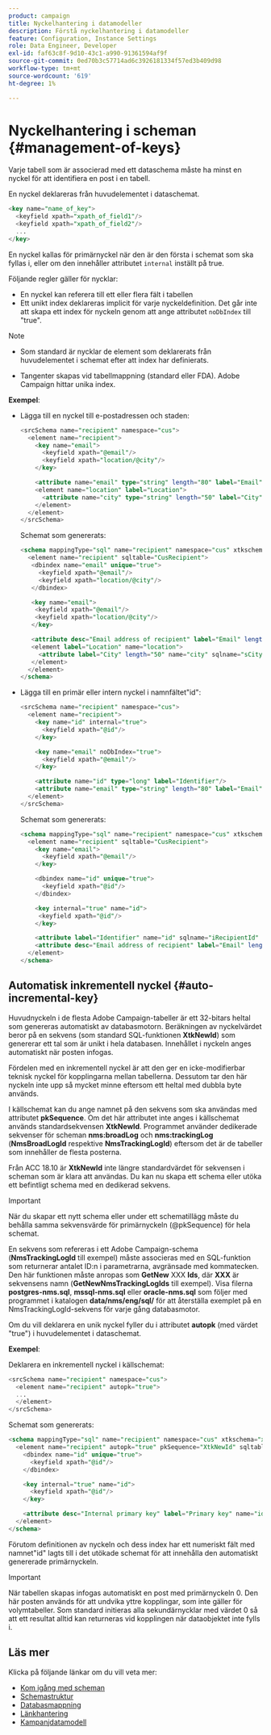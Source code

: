 ```yaml
---
product: campaign
title: Nyckelhantering i datamodeller
description: Förstå nyckelhantering i datamodeller
feature: Configuration, Instance Settings
role: Data Engineer, Developer
exl-id: faf63c8f-9d10-43c1-a990-91361594af9f
source-git-commit: 0ed70b3c57714ad6c3926181334f57ed3b409d98
workflow-type: tm+mt
source-wordcount: '619'
ht-degree: 1%

---
```


# Nyckelhantering i scheman {#management-of-keys}

Varje tabell som är associerad med ett dataschema måste ha minst en nyckel för att identifiera en post i en tabell.

En nyckel deklareras från huvudelementet i dataschemat.

```sql
<key name="name_of_key">
  <keyfield xpath="xpath_of_field1"/>
  <keyfield xpath="xpath_of_field2"/>
  ...
</key>
```

En nyckel kallas för primärnyckel när den är den första i schemat som ska fyllas i, eller om den innehåller attributet `internal` inställt på true.

Följande regler gäller för nycklar:

* En nyckel kan referera till ett eller flera fält i tabellen
* Ett unikt index deklareras implicit för varje nyckeldefinition. Det går inte att skapa ett index för nyckeln genom att ange attributet `noDbIndex` till &quot;true&quot;.

>[!NOTE]
>
>* Som standard är nycklar de element som deklarerats från huvudelementet i schemat efter att index har definierats.
>
>* Tangenter skapas vid tabellmappning (standard eller FDA). Adobe Campaign hittar unika index.

**Exempel**:

* Lägga till en nyckel till e-postadressen och staden:

  ```sql
  <srcSchema name="recipient" namespace="cus">
    <element name="recipient">
      <key name="email">
        <keyfield xpath="@email"/> 
        <keyfield xpath="location/@city"/> 
      </key>
  
      <attribute name="email" type="string" length="80" label="Email" desc="Email address of recipient"/>
      <element name="location" label="Location">
        <attribute name="city" type="string" length="50" label="City" userEnum="city"/>
      </element>
    </element>
  </srcSchema>
  ```

  Schemat som genererats:

  ```sql
  <schema mappingType="sql" name="recipient" namespace="cus" xtkschema="xtk:schema">  
    <element name="recipient" sqltable="CusRecipient">    
     <dbindex name="email" unique="true">      
       <keyfield xpath="@email"/>      
       <keyfield xpath="location/@city"/>    
     </dbindex>    
  
     <key name="email">      
      <keyfield xpath="@email"/>      
      <keyfield xpath="location/@city"/>    
     </key>    
  
     <attribute desc="Email address of recipient" label="Email" length="80" name="email" sqlname="sEmail" type="string"/>    
     <element label="Location" name="location">      
       <attribute label="City" length="50" name="city" sqlname="sCity" type="string" userEnum="city"/>    
     </element>  
    </element>
  </schema>
  ```

* Lägga till en primär eller intern nyckel i namnfältet&quot;id&quot;:

  ```sql
  <srcSchema name="recipient" namespace="cus">
    <element name="recipient">
      <key name="id" internal="true">
        <keyfield xpath="@id"/> 
      </key>
  
      <key name="email" noDbIndex="true">
        <keyfield xpath="@email"/> 
      </key>
  
      <attribute name="id" type="long" label="Identifier"/>
      <attribute name="email" type="string" length="80" label="Email" desc="Email address of recipient"/>
    </element>
  </srcSchema>
  ```

  Schemat som genererats:

  ```sql
  <schema mappingType="sql" name="recipient" namespace="cus" xtkschema="xtk:schema">  
    <element name="recipient" sqltable="CusRecipient">    
      <key name="email">      
        <keyfield xpath="@email"/>    
      </key>    
  
      <dbindex name="id" unique="true">      
        <keyfield xpath="@id"/>    
      </dbindex>    
  
      <key internal="true" name="id">      
       <keyfield xpath="@id"/>    
      </key>    
  
      <attribute label="Identifier" name="id" sqlname="iRecipientId" type="long"/>    
      <attribute desc="Email address of recipient" label="Email" length="80" name="email" sqlname="sEmail" type="string"/>  
    </element>
  </schema>
  ```

## Automatisk inkrementell nyckel {#auto-incremental-key}

Huvudnyckeln i de flesta Adobe Campaign-tabeller är ett 32-bitars heltal som genereras automatiskt av databasmotorn. Beräkningen av nyckelvärdet beror på en sekvens (som standard SQL-funktionen **XtkNewId**) som genererar ett tal som är unikt i hela databasen. Innehållet i nyckeln anges automatiskt när posten infogas.

Fördelen med en inkrementell nyckel är att den ger en icke-modifierbar teknisk nyckel för kopplingarna mellan tabellerna. Dessutom tar den här nyckeln inte upp så mycket minne eftersom ett heltal med dubbla byte används.

I källschemat kan du ange namnet på den sekvens som ska användas med attributet **pkSequence**. Om det här attributet inte anges i källschemat används standardsekvensen **XtkNewId**. Programmet använder dedikerade sekvenser för scheman **nms:broadLog** och **nms:trackingLog** (**NmsBroadLogId** respektive **NmsTrackingLogId**) eftersom det är de tabeller som innehåller de flesta posterna.

Från ACC 18.10 är **XtkNewId** inte längre standardvärdet för sekvensen i scheman som är klara att användas. Du kan nu skapa ett schema eller utöka ett befintligt schema med en dedikerad sekvens.

>[!IMPORTANT]
>
>När du skapar ett nytt schema eller under ett schematillägg måste du behålla samma sekvensvärde för primärnyckeln (@pkSequence) för hela schemat.

En sekvens som refereras i ett Adobe Campaign-schema (**NmsTrackingLogId** till exempel) måste associeras med en SQL-funktion som returnerar antalet ID:n i parametrarna, avgränsade med kommatecken. Den här funktionen måste anropas som **GetNew** XXX **Ids**, där **XXX** är sekvensens namn (**GetNewNmsTrackingLogIds** till exempel). Visa filerna **postgres-nms.sql**, **mssql-nms.sql** eller **oracle-nms.sql** som följer med programmet i katalogen **data/nms/eng/sql/** för att återställa exemplet på en NmsTrackingLogId-sekvens för varje gång databasmotor.

Om du vill deklarera en unik nyckel fyller du i attributet **autopk** (med värdet &quot;true&quot;) i huvudelementet i dataschemat.

**Exempel**:

Deklarera en inkrementell nyckel i källschemat:

```sql
<srcSchema name="recipient" namespace="cus">
  <element name="recipient" autopk="true">
  ...
  </element>
</srcSchema>
```

Schemat som genererats:

```sql
<schema mappingType="sql" name="recipient" namespace="cus" xtkschema="xtk:schema">  
  <element name="recipient" autopk="true" pkSequence="XtkNewId" sqltable="CusRecipient"> 
    <dbindex name="id" unique="true">
      <keyfield xpath="@id"/>
    </dbindex>

    <key internal="true" name="id">
      <keyfield xpath="@id"/>
    </key>

    <attribute desc="Internal primary key" label="Primary key" name="id" sqlname="iRecipientId" type="long"/>
  </element>
</schema>
```

Förutom definitionen av nyckeln och dess index har ett numeriskt fält med namnet&quot;id&quot; lagts till i det utökade schemat för att innehålla den automatiskt genererade primärnyckeln.

>[!IMPORTANT]
>
>När tabellen skapas infogas automatiskt en post med primärnyckeln 0. Den här posten används för att undvika yttre kopplingar, som inte gäller för volymtabeller. Som standard initieras alla sekundärnycklar med värdet 0 så att ett resultat alltid kan returneras vid kopplingen när dataobjektet inte fylls i.


## Läs mer

Klicka på följande länkar om du vill veta mer:

* [Kom igång med scheman](about-schema-reference.md)
* [Schemastruktur](schema-structure.md)
* [Databasmappning](database-mapping.md)
* [Länkhantering](database-links.md)
* [Kampanjdatamodell](about-data-model.md)
